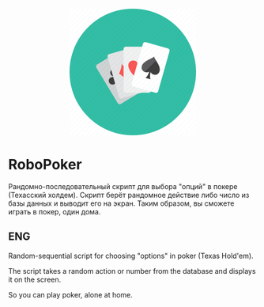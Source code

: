 <p align="center"><img src="img/logo.png" width="256"></p>

# RoboPoker
Рандомно-последовательный скрипт для выбора "опций" в покере (Техасский холдем).
Скрипт берёт рандомное действие либо число из базы данных и выводит его на экран.
Таким образом, вы сможете играть в покер, один дома. 

## ENG 
<p>Random-sequential script for choosing "options" in poker (Texas Hold'em).</p>
<p>The script takes a random action or number from the database and displays it on the screen.</p>
<p>So you can play poker, alone at home.</p>